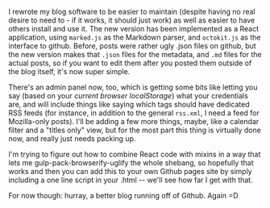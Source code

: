 I rewrote my blog software to be easier to maintain (despite having no real desire to need to - if it works, it should just work) as well as easier to have others install and use it. The new version has been implemented as a React application, using `marked.js` as the Markdown parser, and `octokit.js` as the interface to github. Before, posts were rather ugly .json files on github, but the new version makes that `.json` files for the metadata, and `.md` files for the actual posts, so if you want to edit them after you posted them outside of the blog itself, it's now super simple.

There's an admin panel now, too, which is getting some bits like letting you say (based on your *current browser localStorage*) what your credentials are, and will include things like saying which tags should have dedicated RSS feeds (for instance, in addition to the general `rss.xml`, I need a feed for Mozilla-only posts). I'll be adding a few more things, maybe, like a calendar filter and a "titles only" view, but for the most part this thing is virtually done now, and really just needs packing up.

I'm trying to figure out how to combine React code with mixins in a way that lets me gulp-pack-browserify-uglify the whole shebang, so hopefully that works and then you can add this to your own Github pages site by simply including a one line script in your .html -- we'll see how far I get with that.

For now though: hurray, a better blog running off of Github. Again =D
